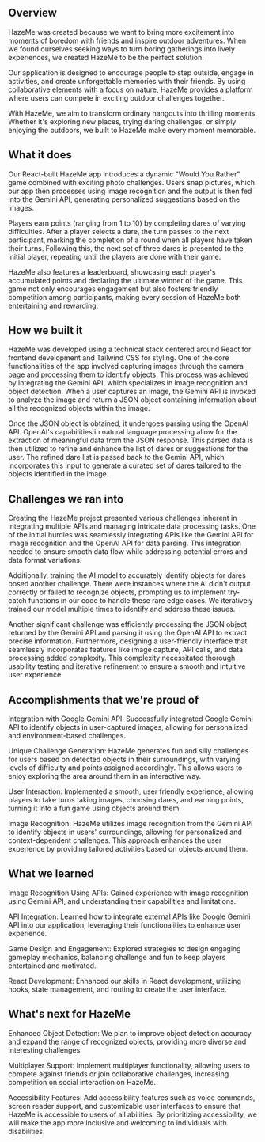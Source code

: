 ## Overview
HazeMe was created because we want to bring more excitement into moments of boredom with friends and inspire outdoor adventures. When we found ourselves seeking ways to turn boring gatherings into lively experiences, we created HazeMe to be the perfect solution.

Our application is designed to encourage people to step outside, engage in activities, and create unforgettable memories with their friends. By using collaborative elements with a focus on nature, HazeMe provides a platform where users can compete in exciting outdoor challenges together.

With HazeMe, we aim to transform ordinary hangouts into thrilling moments. Whether it's exploring new places, trying daring challenges, or simply enjoying the outdoors, we built to HazeMe make every moment memorable.

## What it does
Our React-built HazeMe app introduces a dynamic "Would You Rather" game combined with exciting photo challenges. Users snap pictures, which our app then processes using image recognition and the output is then fed into the Gemini API, generating personalized suggestions based on the images.

Players earn points (ranging from 1 to 10) by completing dares of varying difficulties. After a player selects a dare, the turn passes to the next participant, marking the completion of a round when all players have taken their turns. Following this, the next set of three dares is presented to the initial player, repeating until the players are done with their game.

HazeMe also features a leaderboard, showcasing each player's accumulated points and declaring the ultimate winner of the game. This game not only encourages engagement but also fosters friendly competition among participants, making every session of HazeMe both entertaining and rewarding.

## How we built it
HazeMe was developed using a technical stack centered around React for frontend development and Tailwind CSS for styling. One of the core functionalities of the app involved capturing images through the camera page and processing them to identify objects. This process was achieved by integrating the Gemini API, which specializes in image recognition and object detection. When a user captures an image, the Gemini API is invoked to analyze the image and return a JSON object containing information about all the recognized objects within the image.

Once the JSON object is obtained, it undergoes parsing using the OpenAI API. OpenAI's capabilities in natural language processing allow for the extraction of meaningful data from the JSON response. This parsed data is then utilized to refine and enhance the list of dares or suggestions for the user. The refined dare list is passed back to the Gemini API, which incorporates this input to generate a curated set of dares tailored to the objects identified in the image.

## Challenges we ran into
Creating the HazeMe project presented various challenges inherent in integrating multiple APIs and managing intricate data processing tasks. One of the initial hurdles was seamlessly integrating APIs like the Gemini API for image recognition and the OpenAI API for data parsing. This integration needed to ensure smooth data flow while addressing potential errors and data format variations. 

Additionally, training the AI model to accurately identify objects for dares posed another challenge. There were instances where the AI didn't output correctly or failed to recognize objects, prompting us to implement try-catch functions in our code to handle these rare edge cases. We iteratively trained our model multiple times to identify and address these issues.

Another significant challenge was efficiently processing the JSON object returned by the Gemini API and parsing it using the OpenAI API to extract precise information. Furthermore, designing a user-friendly interface that seamlessly incorporates features like image capture, API calls, and data processing added complexity. This complexity necessitated thorough usability testing and iterative refinement to ensure a smooth and intuitive user experience.

## Accomplishments that we're proud of

Integration with Google Gemini API: Successfully integrated Google Gemini API to identify objects in user-captured images, allowing for personalized and environment-based challenges.

Unique Challenge Generation: HazeMe generates fun and silly challenges for users based on detected objects in their surroundings, with varying levels of difficulty and points assigned accordingly. This allows users to enjoy exploring the area around them in an interactive way.

User Interaction: Implemented a smooth, user friendly experience, allowing players to take turns taking images, choosing dares, and earning points, turning it into a fun game using objects around them.

Image Recognition: HazeMe utilizes image recognition from the Gemini API to identify objects in users' surroundings, allowing for personalized and context-dependent challenges. This approach enhances the user experience by providing tailored activities based on objects around them.

## What we learned

Image Recognition Using APIs: Gained experience with image recognition using Gemini API, and understanding their capabilities and limitations.

API Integration: Learned how to integrate external APIs like Google Gemini API into our application, leveraging their functionalities to enhance user experience.

Game Design and Engagement: Explored strategies to design engaging gameplay mechanics, balancing challenge and fun to keep players entertained and motivated.

React Development: Enhanced our skills in React development, utilizing hooks, state management, and routing to create the user interface.

## What's next for HazeMe

Enhanced Object Detection: We plan to improve object detection accuracy and expand the range of recognized objects, providing more diverse and interesting challenges.

Multiplayer Support: Implement multiplayer functionality, allowing users to compete against friends or join collaborative challenges, increasing competition on social interaction on HazeMe.

Accessibility Features: Add accessibility features such as voice commands, screen reader support, and customizable user interfaces to ensure that HazeMe is accessible to users of all abilities. By prioritizing accessibility, we will make the app more inclusive and welcoming to individuals with disabilities.
